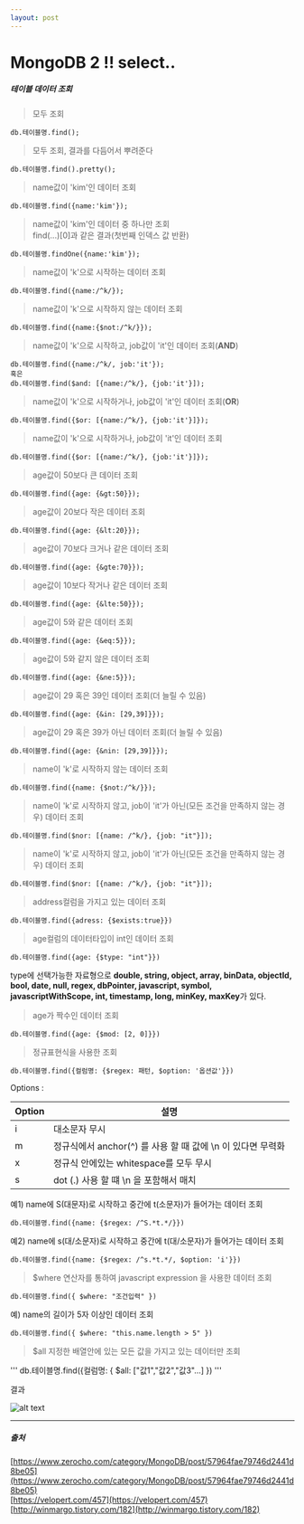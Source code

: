 ```yaml
---
layout: post
---
```


# MongoDB 2 !! select..



##### 테이블 데이터 조회  

>모두 조회  
```
db.테이블명.find();
```

>모두 조회, 결과를 다듬어서 뿌려준다  
```
db.테이블명.find().pretty();
```

>name값이 'kim'인 데이터 조회  
```
db.테이블명.find({name:'kim'});
```

>name값이 'kim'인 데이터 중 하나만 조회  
>find(...)[0]과 같은 결과(첫번째 인덱스 값 반환)  
```
db.테이블명.findOne({name:'kim'});
```

>name값이 'k'으로 시작하는 데이터 조회  
```
db.테이블명.find({name:/^k/});
```

>name값이 'k'으로 시작하지 않는 데이터 조회  
```
db.테이블명.find({name:{$not:/^k/}});
```

>name값이 'k'으로 시작하고, job값이 'it'인 데이터 조회(**AND**)  
```
db.테이블명.find({name:/^k/, job:'it'});
혹은
db.테이블명.find($and: [{name:/^k/}, {job:'it'}]);
```

>name값이 'k'으로 시작하거나, job값이 'it'인 데이터 조회(**OR**)  
```
db.테이블명.find({$or: [{name:/^k/}, {job:'it'}]});
```

>name값이 'k'으로 시작하거나, job값이 'it'인 데이터 조회  
```
db.테이블명.find({$or: [{name:/^k/}, {job:'it'}]});
```

>age값이 50보다 큰 데이터 조회  
```
db.테이블명.find({age: {&gt:50}});
```

>age값이 20보다 작은 데이터 조회  
```
db.테이블명.find({age: {&lt:20}});
```
  
>age값이 70보다 크거나 같은 데이터 조회  
```
db.테이블명.find({age: {&gte:70}});
```
  
>age값이 10보다 작거나 같은 데이터 조회  
```
db.테이블명.find({age: {&lte:50}});
```
  
>age값이 5와 같은 데이터 조회  
```
db.테이블명.find({age: {&eq:5}});
```
  
>age값이 5와 같지 않은 데이터 조회  
```
db.테이블명.find({age: {&ne:5}});
```
  
>age값이 29 혹은 39인 데이터 조회(더 늘릴 수 있음)  
```
db.테이블명.find({age: {&in: [29,39]}});
```
  
>age값이 29 혹은 39가 아닌 데이터 조회(더 늘릴 수 있음)  
```
db.테이블명.find({age: {&nin: [29,39]}});
```
  
>name이 'k'로 시작하지 않는 데이터 조회  
```
db.테이블명.find({name: {$not:/^k/}});
```
  
>name이 'k'로 시작하지 않고, job이 'it'가 아닌(모든 조건을 만족하지 않는 경우) 데이터 조회  
```
db.테이블명.find($nor: [{name: /^k/}, {job: "it"}]);
```
  
>name이 'k'로 시작하지 않고, job이 'it'가 아닌(모든 조건을 만족하지 않는 경우) 데이터 조회  
```
db.테이블명.find($nor: [{name: /^k/}, {job: "it"}]);
```
  
>address컬럼을 가지고 있는 데이터 조회
```
db.테이블명.find({adress: {$exists:true}})
```
  
>age컬럼의 데이터타입이 int인 데이터 조회  
```
db.테이블명.find({age: {$type: "int"}})
```
type에 선택가능한 자료형으로 **double, string, object, array, binData, objectId, bool, date, null, regex, dbPointer, javascript, symbol, javascriptWithScope, int, timestamp, long, minKey, maxKey**가 있다.  
  
>age가 짝수인 데이터 조회  
```
db.테이블명.find({age: {$mod: [2, 0]}})
```

>정규표현식을 사용한 조회
```
db.테이블명.find({컬럼명: {$regex: 패턴, $option: '옵션값'}})
```
Options :  

Option | 설명
--- | ---
i | 대소문자 무시
m | 정규식에서 anchor(^) 를 사용 할 때 값에 \n 이 있다면 무력화
x | 정규식 안에있는 whitespace를 모두 무시
s | dot (.) 사용 할 떄 \n 을 포함해서 매치

예1) name에 S(대문자)로 시작하고 중간에 t(소문자)가 들어가는 데이터 조회
```
db.테이블명.find({name: {$regex: /^S.*t.*/}})
```
예2) name에 s(대/소문자)로 시작하고 중간에 t(대/소문자)가 들어가는 데이터 조회
```
db.테이블명.find({name: {$regex: /^s.*t.*/, $option: 'i'}})
```

>$where 연산자를 통하여 javascript expression 을 사용한 데이터 조회  
```
db.테이블명.find({ $where: "조건입력" })
```
예) name의 길이가 5자 이상인 데이터 조회
```
db.테이블명.find({ $where: "this.name.length > 5" })
```

>$all 지정한 배열안에 있는 모든 값을 가지고 있는 데이터만 조회  

'''
db.테이블명.find({컬럼명: { $all: ["값1","값2","값3"...] })
'''

결과  

![alt text](https://zzingyuna.github.io/image/find_all_example.JPG)


---
##### 출처  
[https://www.zerocho.com/category/MongoDB/post/57964fae79746d2441d8be05](https://www.zerocho.com/category/MongoDB/post/57964fae79746d2441d8be05)  
[https://velopert.com/457](https://velopert.com/457)  
[http://winmargo.tistory.com/182](http://winmargo.tistory.com/182)  


